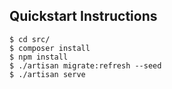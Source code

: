## Quickstart Instructions

```
$ cd src/
$ composer install
$ npm install
$ ./artisan migrate:refresh --seed
$ ./artisan serve
```
